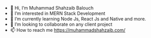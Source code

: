 - 👋 Hi, I’m Muhammad Shahzaib Balouch
- 👀 I’m interested in MERN Stack Development
- 🌱 I’m currently learning Node Js, React Js and Native and more.
- 💞️ I’m looking to collaborate on any client project
- 📫 How to reach me https://muhammadshahzaib.com/
